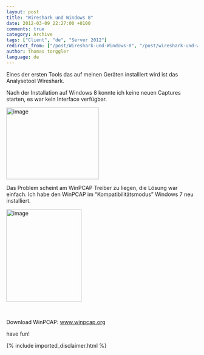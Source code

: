 ```yaml
---
layout: post
title: "Wireshark und Windows 8"
date: 2012-03-09 22:27:00 +0100
comments: true
category: Archive
tags: ["Client", "de", "Server 2012"]
redirect_from: ["/post/Wireshark-und-Windows-8", "/post/wireshark-und-windows-8"]
author: thomas torggler
language: de
---
```

<!-- more -->
<p>Eines der ersten Tools das auf meinen Ger&auml;ten installiert wird ist das Analysetool Wireshark.</p>
<p>Nach der Installation auf Windows 8 konnte ich keine neuen Captures starten, es war kein Interface verf&uuml;gbar.</p>
<p><a href="/assets/archive/image_397.png"><img style="background-image: none; padding-top: 0px; padding-left: 0px; margin: 0px; display: inline; padding-right: 0px; border: 0px;" title="image" src="/assets/archive/image_thumb_395.png" alt="image" width="244" height="189" border="0" /></a></p>
<p>Das Problem scheint am WinPCAP Treiber zu liegen, die L&ouml;sung war einfach. Ich habe den WinPCAP im &ldquo;Kompatibilit&auml;tsmodus&rdquo; Windows 7 neu installiert.</p>
<p><a href="/assets/archive/image_398.png"><img style="background-image: none; padding-top: 0px; padding-left: 0px; margin: 0px; display: inline; padding-right: 0px; border: 0px;" title="image" src="/assets/archive/image_thumb_396.png" alt="image" width="198" height="244" border="0" /></a></p>
<p>&nbsp;</p>
<p>Download WinPCAP: <a href="http://www.winpcap.org">www.winpcap.org</a></p>
<p>have fun!</p>
{% include imported_disclaimer.html %}
